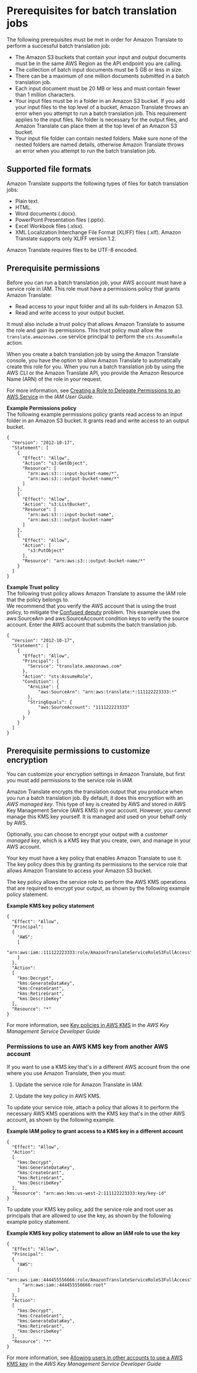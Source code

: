 # Prerequisites for batch translation jobs<a name="async-prereqs"></a>

The following prerequisites must be met in order for Amazon Translate to perform a successful batch translation job:
+ The Amazon S3 buckets that contain your input and output documents must be in the same AWS Region as the API endpoint you are calling\.
+ The collection of batch input documents must be 5 GB or less in size\.
+ There can be a maximum of one million documents submitted in a batch translation job\.
+ Each input document must be 20 MB or less and must contain fewer than 1 million characters\.
+ Your input files must be in a folder in an Amazon S3 bucket\. If you add your input files to the top level of a bucket, Amazon Translate throws an error when you attempt to run a batch translation job\. This requirement applies to the input files\. No folder is necessary for the output files, and Amazon Translate can place them at the top level of an Amazon S3 bucket\.
+ Your input file folder can contain nested folders\. Make sure none of the nested folders are named details, otherwise Amazon Translate throws an error when you attempt to run the batch translation job\.

## Supported file formats<a name="async-prereqs-formats"></a>

Amazon Translate supports the following types of files for batch translation jobs:
+ Plain text\.
+ HTML\.
+ Word documents \(\.docx\)\.
+ PowerPoint Presentation files \(\.pptx\)\.
+ Excel Workbook files \(\.xlsx\)\.
+ XML Localization Interchange File Format \(XLIFF\) files \(\.xlf\)\. Amazon Translate supports only XLIFF version 1\.2\.

Amazon Translate requires files to be UTF\-8 encoded\.

## Prerequisite permissions<a name="async-prereqs-permissions"></a>

Before you can run a batch translation job, your AWS account must have a service role in IAM\. This role must have a permissions policy that grants Amazon Translate:
+ Read access to your input folder and all its sub\-folders in Amazon S3\.
+ Read and write access to your output bucket\.

It must also include a trust policy that allows Amazon Translate to assume the role and gain its permissions\. This trust policy must allow the `translate.amazonaws.com` service principal to perform the `sts:AssumeRole` action\.

When you create a batch translation job by using the Amazon Translate console, you have the option to allow Amazon Translate to automatically create this role for you\. When you run a batch translation job by using the AWS CLI or the Amazon Translate API, you provide the Amazon Resource Name \(ARN\) of the role in your request\.

For more information, see [Creating a Role to Delegate Permissions to an AWS Service](https://docs.aws.amazon.com/IAM/latest/UserGuide/id_roles_create_for-service.html) in the *IAM User Guide*\.

**Example Permissions policy**  
The following example permissions policy grants read access to an input folder in an Amazon S3 bucket\. It grants read and write access to an output bucket\.  

```
{
  "Version": "2012-10-17",
  "Statement": [
    {
      "Effect": "Allow",
      "Action": "s3:GetObject",
      "Resource": [
        "arn:aws:s3:::input-bucket-name/*",
        "arn:aws:s3:::output-bucket-name/*"
      ]
    },
    {
      "Effect": "Allow",
      "Action": "s3:ListBucket",
      "Resource": [
        "arn:aws:s3:::input-bucket-name",
        "arn:aws:s3:::output-bucket-name"
      ]
    },
    {
      "Effect": "Allow",
      "Action": [
        "s3:PutObject"
      ],
      "Resource": "arn:aws:s3:::output-bucket-name/*"
    }
  ]
}
```

**Example Trust policy**  
The following trust policy allows Amazon Translate to assume the IAM role that the policy belongs to\.  
We recommend that you verify the AWS account that is using the trust policy, to mitigate the [ Confused deputy](https://docs.aws.amazon.com/IAM/latest/UserGuide/confused-deputy.html) problem\. This example uses the aws:SourceArn and aws:SourceAccount condition keys to verify the source account\. Enter the AWS account that submits the batch translation job\.   

```
{
  "Version": "2012-10-17",
  "Statement": [
    {
      "Effect": "Allow",
      "Principal": {
        "Service": "translate.amazonaws.com"
      },
      "Action": "sts:AssumeRole",
      "Condition": {
        "ArnLike": {
            "aws:SourceArn": "arn:aws:translate:*:111122223333:*"
        },
        "StringEquals": {
            "aws:SourceAccount": "111122223333"
        }
      }
    }
  ]
}
```

## Prerequisite permissions to customize encryption<a name="async-prereqs-permissions-custom-encryption"></a>

You can customize your encryption settings in Amazon Translate, but first you must add permissions to the service role in IAM\.

Amazon Translate encrypts the translation output that you produce when you run a batch translation job\. By default, it does this encryption with an *AWS managed key*\. This type of key is created by AWS and stored in AWS Key Management Service \(AWS KMS\) in your account\. However, you cannot manage this KMS key yourself\. It is managed and used on your behalf only by AWS\.

Optionally, you can choose to encrypt your output with a *customer managed key*, which is a KMS key that you create, own, and manage in your AWS account\. 

Your key must have a key policy that enables Amazon Translate to use it\. The key policy does this by granting its permissions to the service role that allows Amazon Translate to access your Amazon S3 bucket\. 

The key policy allows the service role to perform the AWS KMS operations that are required to encrypt your output, as shown by the following example policy statement\. 

**Example KMS key policy statement**  

```
{
  "Effect": "Allow",
  "Principal":
  {
    "AWS":
    [
      "arn:aws:iam::111122223333:role/AmazonTranslateServiceRoleS3FullAccess"
    ]
  },
  "Action":
  [
    "kms:Decrypt",
    "kms:GenerateDataKey",
    "kms:CreateGrant",
    "kms:RetireGrant",
    "kms:DescribeKey"
  ],
  "Resource": "*"
}
```

For more information, see [Key policies in AWS KMS](https://docs.aws.amazon.com/kms/latest/developerguide/key-policies.html) in the *AWS Key Management Service Developer Guide*

### Permissions to use an AWS KMS key from another AWS account<a name="async-prereqs-permissions-custom-encryption-cross-account"></a>

If you want to use a KMS key that's in a different AWS account from the one where you use Amazon Translate, then you must: 

1. Update the service role for Amazon Translate in IAM\.

1. Update the key policy in AWS KMS\.

To update your service role, attach a policy that allows it to perform the necessary AWS KMS operations with the KMS key that's in the other AWS account, as shown by the following example\.

**Example IAM policy to grant access to a KMS key in a different account**  

```
{
  "Effect": "Allow",
  "Action":
  [
    "kms:Decrypt",
    "kms:GenerateDataKey",
    "kms:CreateGrant",
    "kms:RetireGrant",
    "kms:DescribeKey"
  ],
  "Resource": "arn:aws:kms:us-west-2:111122223333:key/key-id"
}
```

To update your KMS key policy, add the service role and root user as principals that are allowed to use the key, as shown by the following example policy statement\.

**Example KMS key policy statement to allow an IAM role to use the key**  

```
{
  "Effect": "Allow",
  "Principal":
  {
    "AWS":
    [
      "arn:aws:iam::444455556666:role/AmazonTranslateServiceRoleS3FullAccess",
      "arn:aws:iam::444455556666:root"
    ]
  },
  "Action":
  [
    "kms:Decrypt",
    "kms:CreateGrant",
    "kms:GenerateDataKey",
    "kms:RetireGrant",
    "kms:DescribeKey"
  ],
  "Resource": "*"
}
```

For more information, see [Allowing users in other accounts to use a AWS KMS key](https://docs.aws.amazon.com/kms/latest/developerguide/key-policy-modifying-external-accounts.html) in the *AWS Key Management Service Developer Guide*